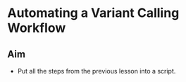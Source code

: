 # Automating a Variant Calling Workflow

## Aim
- Put all the steps from the previous lesson into a script.



